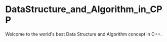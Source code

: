 # DataStructure_and_Algorithm_in_CPP
Welcome to the world's best Data Structure and Algorithm concept in C++. 

